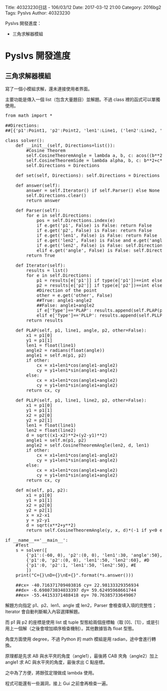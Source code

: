 Title: 40323230日誌 - 106/03/12
Date: 2017-03-12 21:00
Category: 2016bg2
Tags: Pyslvs
Author: 40323230

Pyslvs 開發進度：

* 三角求解器模組

<!-- PELICAN_END_SUMMARY -->

Pyslvs 開發進度
===

三角求解器模組
---

寫了一個小模組求解，還未連接使用者界面。

主要功能是傳入一個 list（包含大量題目）並解題。不過 class 裡的函式可以單獨使用。

<pre class="brush: python">
from math import *

##Directions:
##[{'p1':Point1, 'p2':Point2, 'len1':Line1, ('len2':Line2, 'angle':angle)}, ...]

class solver():
    def __init__(self, Directions=list()):
        #Cosine Theorem
        self.CosineTheoremAngle = lambda a, b, c: acos((b**2+c**2-a**2)/(2*b*c))
        self.CosineTheoremSide = lambda alpha, b, c: b**2+c**2-2*b*c*cos(alpha)
        self.Directions = Directions
    
    def set(self, Directions): self.Directions = Directions
    
    def answer(self):
        answer = self.Iterator() if self.Parser() else None
        self.Directions.clear()
        return answer
    
    def Parser(self):
        for e in self.Directions:
            pos = self.Directions.index(e)
            if e.get('p1', False) is False: return False
            if e.get('p2', False) is False: return False
            if e.get('len1', False) is False: return False
            if e.get('len2', False) is False and e.get('angle', False) is False: return False
            if e.get('len2', False) is False: self.Directions[pos]['Type'] = 'PLAP'
            elif e.get('angle', False) is False: self.Directions[pos]['Type'] = 'PLLP'
        return True
    
    def Iterator(self):
        results = list()
        for e in self.Directions:
            p1 = results[e['p1']] if type(e['p1'])==int else e['p1']
            p2 = results[e['p2']] if type(e['p2'])==int else e['p2']
            #Direction of the point
            other = e.get('other', False)
            ##True: angle1-angle2
            ##False: angle1+angle2
            if e['Type']=='PLAP': results.append(self.PLAP(p1, e['len1'], e['angle'], p2, other))
            elif e['Type']=='PLLP': results.append(self.PLLP(p1, e['len1'], e['len2'], p2, other))
        return results
    
    def PLAP(self, p1, line1, angle, p2, other=False):
        x1 = p1[0]
        y1 = p1[1]
        len1 = float(line1)
        angle2 = radians(float(angle))
        angle1 = self.m(p1, p2)
        if other:
            cx = x1+len1*cos(angle1-angle2)
            cy = y1+len1*sin(angle1-angle2)
        else:
            cx = x1+len1*cos(angle1+angle2)
            cy = y1+len1*sin(angle1+angle2)
        return cx, cy
    
    def PLLP(self, p1, line1, line2, p2, other=False):
        x1 = p1[0]
        y1 = p1[1]
        x2 = p2[0]
        y2 = p2[1]
        len1 = float(line1)
        len2 = float(line2)
        d = sqrt((x1-x2)**2+(y2-y1)**2)
        angle1 = self.m(p1, p2)
        angle2 = self.CosineTheoremAngle(len2, d, len1)
        if other:
            cx = x1+len1*cos(angle1-angle2)
            cy = y1+len1*sin(angle1-angle2)
        else:
            cx = x1+len1*cos(angle1+angle2)
            cy = y1+len1*sin(angle1+angle2)
        return cx, cy
    
    def m(self, p1, p2):
        x1 = p1[0]
        y1 = p1[1]
        x2 = p2[0]
        y2 = p2[1]
        x = x2-x1
        y = y2-y1
        d = sqrt(x**2+y**2)
        return self.CosineTheoremAngle(y, x, d)*(-1 if y<0 else 1)*(-1 if x<0 else 1)

if __name__=='__main__':
    #Test
    s = solver([
        {'p1':(-60, 0), 'p2':(0, 0), 'len1':30, 'angle':50}, #C
        {'p1':0, 'p2':(0, 0), 'len1':50, 'len2':60}, #D
        {'p1':0, 'p2':1, 'len1':50, 'len2':50}, #E
        ])
    print("C={}\nD={}\nE={}".format(*s.answer()))
    
    ##cx= -40.716371709403816 cy= 22.98133329356934
    ##dx= -6.698073034033397 dy= 59.62495968661744
    ##ex= -55.44153371488418 ey= 70.76385733649067
</pre>

解題方向指定 p1、p2、len1、angle 或 len2，Parser 會檢查填入項的完整性；Iterator 會自動判斷輸入內容選擇解題。

而 p1 與 p2 的座標是使用 list 或 tuple 型態給兩個座標軸（取 [0]、[1]），或是引用上一個解（之後會增加順序檢查機制）。其他數據皆為 float 型態。

角度方面使用 degree，不過 Python 的 math 模組是用 radian，途中會進行轉換。

原理都是先求 AB 與水平夾的角度（angle1），最後將 CAB 夾角（angle2）加上 angle1 求 AC 與水平夾的角度，最後求出 C 點座標。

之中為了方便，將餘弦定理做成 lambda 使用。

程式可能還有一些漏洞，接上 Gui 之前會再檢查一遍。